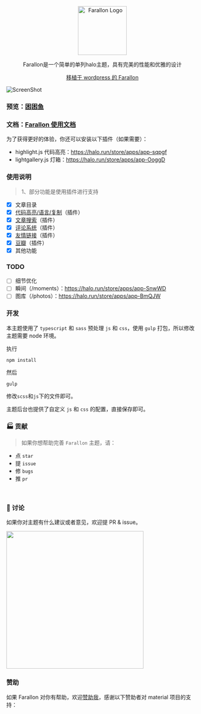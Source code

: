 <p align="center">
  <img alt="Farallon Logo" src="https://api.minio.yyds.pink/halo-docs/2024/05/favicon.png" width="128">
</p>

<p align="center">Farallon是一个简单的单列halo主题，具有完美的性能和优雅的设计</p>
<p align="center"><a target="_blank" href="https://github.com/bigfa/Farallon">移植于 wordpress 的 Farallon</a></p>

![ScreenShot](https://api.minio.yyds.pink/halo-docs/2024/05/farallon.png)

### 预览：[困困鱼](https://demo.kunkunyu.com?preview-theme=theme-farallon)

### 文档：[Farallon 使用文档](https://docs.kunkunyu.com/docs/farallon)


为了获得更好的体验，你还可以安装以下插件（如果需要）：
- highlight.js 代码高亮：https://halo.run/store/apps/app-sqpgf
- lightgallery.js 灯箱：https://halo.run/store/apps/app-OoggD

### 使用说明
> 1、部分功能是使用插件进行支持  
- [X] 文章目录
- [X] [代码高亮/语言/复制](https://github.com/halo-sigs/plugin-highlightjs)（插件）
- [x] [文章搜索](https://github.com/halo-sigs/plugin-search-widget)（插件）
- [X] [评论系统](https://github.com/halo-sigs/plugin-comment-widget)（插件）
- [x] [友情链接](https://github.com/halo-sigs/plugin-links)（插件）
- [x] [豆瓣](https://github.com/chengzhongxue/plugin-douban)（插件）
- [x] 其他功能

### TODO
- [ ] 细节优化
- [ ] 瞬间（/moments）：https://halo.run/store/apps/app-SnwWD  
- [ ] 图库（/photos）：https://halo.run/store/apps/app-BmQJW

### 开发
本主题使用了 `typescript` 和 `sass` 预处理 `js` 和 `css`，使用 `gulp` 打包，所以修改主题需要 node 环境。

执行
```
npm install
```

然后
```
gulp
```

修改`scss`和`js`下的文件即可。

主题后台也提供了自定义 `js` 和 `css` 的配置，直接保存即可。

### 🏭 贡献

> 如果你想帮助完善 `Farallon` 主题，请：

- 点 `star`
- 提 `issue`
- 修 `bugs`
- 推 `pr`

<br>

### 💬 讨论

如果你对主题有什么建议或者意见，欢迎提 PR & issue。

<img width="360" src="https://api.minio.yyds.pink/halo-docs/2024/04/hao-2.jpg" />


### 赞助
如果 Farallon 对你有帮助，欢迎[赞助我](https://afdian.net/a/moony_la)，感谢以下赞助者对 material 项目的支持：
